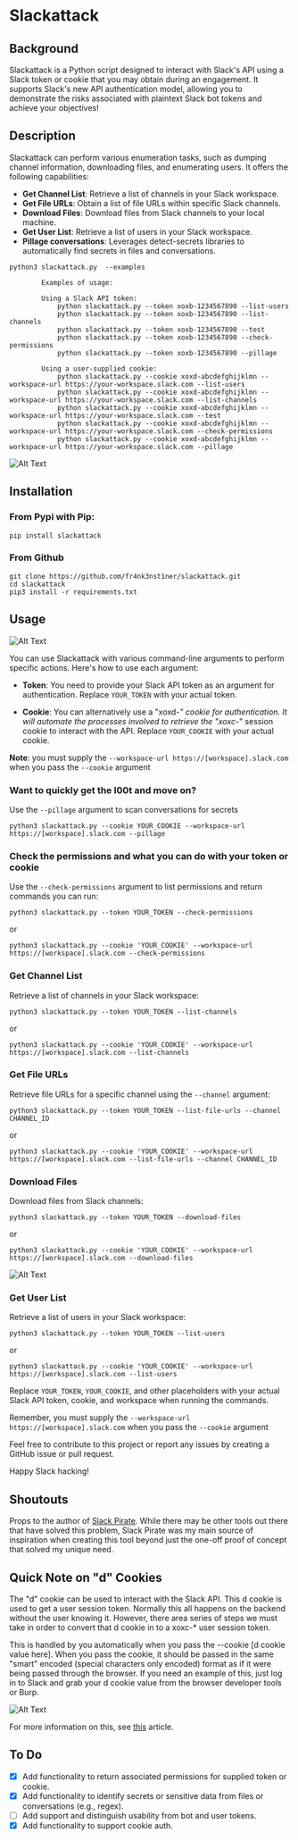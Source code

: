 
# Slackattack

## Background

Slackattack is a Python script designed to interact with Slack's API using a Slack token or cookie that you may obtain during an engagement. It supports Slack's new API authentication model, allowing you to demonstrate the risks associated with plaintext Slack bot tokens and achieve your objectives!

## Description

Slackattack can perform various enumeration tasks, such as dumping channel information, downloading files, and enumerating users. It offers the following capabilities:

- **Get Channel List**: Retrieve a list of channels in your Slack workspace.
- **Get File URLs**: Obtain a list of file URLs within specific Slack channels.
- **Download Files**: Download files from Slack channels to your local machine.
- **Get User List**: Retrieve a list of users in your Slack workspace.
- **Pillage conversations**: Leverages detect-secrets libraries to automatically find secrets in files and conversations. 

```
python3 slackattack.py  --examples                                                       

        Examples of usage:

        Using a Slack API token:
            python slackattack.py --token xoxb-1234567890 --list-users
            python slackattack.py --token xoxb-1234567890 --list-channels
            python slackattack.py --token xoxb-1234567890 --test
            python slackattack.py --token xoxb-1234567890 --check-permissions
            python slackattack.py --token xoxb-1234567890 --pillage
        
        Using a user-supplied cookie:
            python slackattack.py --cookie xoxd-abcdefghijklmn --workspace-url https://your-workspace.slack.com --list-users
            python slackattack.py --cookie xoxd-abcdefghijklmn --workspace-url https://your-workspace.slack.com --list-channels
            python slackattack.py --cookie xoxd-abcdefghijklmn --workspace-url https://your-workspace.slack.com --test
            python slackattack.py --cookie xoxd-abcdefghijklmn --workspace-url https://your-workspace.slack.com --check-permissions
            python slackattack.py --cookie xoxd-abcdefghijklmn --workspace-url https://your-workspace.slack.com --pillage
```

![Alt Text](https://github.com/fr4nk3nst1ner/slackattack/blob/main/images/banner.png)

## Installation

### From Pypi with Pip:

`pip install slackattack`

### From Github  
```  
git clone https://github.com/fr4nk3nst1ner/slackattack.git 
cd slackattack
pip3 install -r requirements.txt
``` 

## Usage

![Alt Text](https://github.com/fr4nk3nst1ner/slackattack/blob/main/images/slack_token_demo.gif)

You can use Slackattack with various command-line arguments to perform specific actions. Here's how to use each argument:

- **Token**: You need to provide your Slack API token as an argument for authentication. Replace `YOUR_TOKEN` with your actual token.
    
- **Cookie**: You can alternatively use a "xoxd-*" cookie for authentication. It will automate the processes involved to retrieve the "xoxc-*" session cookie to interact with the API. Replace `YOUR_COOKIE` with your actual cookie.

**Note**: you must supply the `--workspace-url https://[workspace].slack.com` when you pass the `--cookie` argument

### Want to quickly get the l00t and move on? 

Use the `--pillage` argument to scan conversations for secrets

```
python3 slackattack.py --cookie YOUR_COOKIE --workspace-url https://[workspace].slack.com --pillage
```

### Check the permissions and what you can do with your token or cookie

Use the `--check-permissions` argument to list permissions and return commands you can run:

```
python3 slackattack.py --token YOUR_TOKEN --check-permissions
```

or

```
python3 slackattack.py --cookie 'YOUR_COOKIE' --workspace-url https://[workspace].slack.com --check-permissions
```

### Get Channel List

Retrieve a list of channels in your Slack workspace:

```
python3 slackattack.py --token YOUR_TOKEN --list-channels
```

or

```
python3 slackattack.py --cookie 'YOUR_COOKIE' --workspace-url https://[workspace].slack.com --list-channels
```

### Get File URLs

Retrieve file URLs for a specific channel using the `--channel` argument:

```
python3 slackattack.py --token YOUR_TOKEN --list-file-urls --channel CHANNEL_ID
```

or

```
python3 slackattack.py --cookie 'YOUR_COOKIE' --workspace-url https://[workspace].slack.com --list-file-urls --channel CHANNEL_ID
```

### Download Files

Download files from Slack channels:

```
python3 slackattack.py --token YOUR_TOKEN --download-files
```

or

```
python3 slackattack.py --cookie 'YOUR_COOKIE' --workspace-url https://[workspace].slack.com --download-files
```

![Alt Text](https://github.com/fr4nk3nst1ner/slackattack/blob/main/images/slack_cookie_demo.gif)


### Get User List

Retrieve a list of users in your Slack workspace:

```
python3 slackattack.py --token YOUR_TOKEN --list-users
```

or

```
python3 slackattack.py --cookie 'YOUR_COOKIE' --workspace-url https://[workspace].slack.com --list-users
```

Replace `YOUR_TOKEN`, `YOUR_COOKIE`, and other placeholders with your actual Slack API token, cookie, and workspace when running the commands.

Remember, you must supply the `--workspace-url https://[workspace].slack.com` when you pass the `--cookie` argument 

Feel free to contribute to this project or report any issues by creating a GitHub issue or pull request.

Happy Slack hacking!

## Shoutouts

Props to the author of [Slack Pirate](https://github.com/emtunc/SlackPirate). While there may be other tools out there that have solved this problem, Slack Pirate was my main source of inspiration when creating this tool beyond just the one-off proof of concept that solved my unique need.

## Quick Note on "d" Cookies 

The "d" cookie can be used to interact with the Slack API. This d cookie is used to get a user session token. Normally this all happens on the backend without the user knowing it. However, there area series of steps we must take in order to convert that d cookie in to a xoxc-* user session token. 

This is handled by you automatically when you pass the --cookie [d cookie value here]. When you pass the cookie, it should be passed in the same "smart" encoded (special characters only encoded) format as if it were being passed through the browser. If you need an example of this, just log in to Slack and grab your d cookie value from the browser developer tools or Burp. 

![Alt Text](https://github.com/fr4nk3nst1ner/slackattack/blob/main/images/dtoken.png)

For more information on this, see [this](https://papermtn.co.uk/retrieving-and-using-slack-cookies-for-authentication/) article. 

## To Do

- [x]  Add functionality to return associated permissions for supplied token or cookie.
- [x]  Add functionality to identify secrets or sensitive data from files or conversations (e.g., regex).
- [ ]  Add support and distinguish usability from bot and user tokens.
- [x]  Add functionality to support cookie auth.
